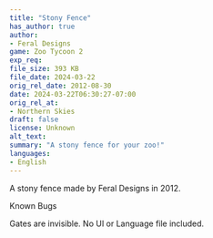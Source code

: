 ```yaml
---
title: "Stony Fence"
has_author: true
author: 
- Feral Designs
game: Zoo Tycoon 2
exp_req: 
file_size: 393 KB
file_date: 2024-03-22
orig_rel_date: 2012-08-30
date: 2024-03-22T06:30:27-07:00
orig_rel_at: 
- Northern Skies
draft: false
license: Unknown
alt_text: 
summary: "A stony fence for your zoo!"
languages:
- English
---
```


A stony fence made by Feral Designs in 2012.


Known Bugs


Gates are invisible. No UI or Language file included.